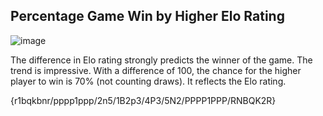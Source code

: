 ## Percentage Game Win by Higher Elo Rating ##

![image](assets/resources/images/4-GameWinByHigherEloRating.png)

The difference in Elo rating strongly predicts the winner of the game. The trend is impressive. With a difference of 100, the chance for the higher player to win is 70% (not counting draws). It reflects the Elo rating.


{r1bqkbnr/pppp1ppp/2n5/1B2p3/4P3/5N2/PPPP1PPP/RNBQK2R}